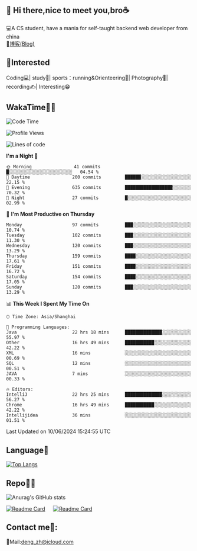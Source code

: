 👋 Hi there,nice to meet you,bro☕
---
💻A CS student, have a mania for self-taught backend web developer from china   
📌[博客(Blog)](https://github.com/HealUP/MyBlog)

 <!-- waka-box start -->
 <!-- waka-box end -->
 
🧲**Interested**
--
Coding💻| study📖| sports：running&Orienteering🏃‍| Photography📸| recording✍️| Interesting😁

WakaTime👨‍💻
---
<!--START_SECTION:waka-->
![Code Time](http://img.shields.io/badge/Code%20Time-1%2C267%20hrs%2029%20mins-blue)

![Profile Views](http://img.shields.io/badge/Profile%20Views-0-blue)

![Lines of code](https://img.shields.io/badge/From%20Hello%20World%20I%27ve%20Written-205.0%20thousand%20lines%20of%20code-blue)

**I'm a Night 🦉** 

```text
🌞 Morning                41 commits          █░░░░░░░░░░░░░░░░░░░░░░░░   04.54 % 
🌆 Daytime                200 commits         ██████░░░░░░░░░░░░░░░░░░░   22.15 % 
🌃 Evening                635 commits         ██████████████████░░░░░░░   70.32 % 
🌙 Night                  27 commits          █░░░░░░░░░░░░░░░░░░░░░░░░   02.99 % 
```
📅 **I'm Most Productive on Thursday** 

```text
Monday                   97 commits          ███░░░░░░░░░░░░░░░░░░░░░░   10.74 % 
Tuesday                  102 commits         ███░░░░░░░░░░░░░░░░░░░░░░   11.30 % 
Wednesday                120 commits         ███░░░░░░░░░░░░░░░░░░░░░░   13.29 % 
Thursday                 159 commits         ████░░░░░░░░░░░░░░░░░░░░░   17.61 % 
Friday                   151 commits         ████░░░░░░░░░░░░░░░░░░░░░   16.72 % 
Saturday                 154 commits         ████░░░░░░░░░░░░░░░░░░░░░   17.05 % 
Sunday                   120 commits         ███░░░░░░░░░░░░░░░░░░░░░░   13.29 % 
```


📊 **This Week I Spent My Time On** 

```text
🕑︎ Time Zone: Asia/Shanghai

💬 Programming Languages: 
Java                     22 hrs 18 mins      ██████████████░░░░░░░░░░░   55.97 % 
Other                    16 hrs 49 mins      ███████████░░░░░░░░░░░░░░   42.22 % 
XML                      16 mins             ░░░░░░░░░░░░░░░░░░░░░░░░░   00.69 % 
SQL                      12 mins             ░░░░░░░░░░░░░░░░░░░░░░░░░   00.51 % 
JAVA                     7 mins              ░░░░░░░░░░░░░░░░░░░░░░░░░   00.33 % 

🔥 Editors: 
IntelliJ                 22 hrs 25 mins      ██████████████░░░░░░░░░░░   56.27 % 
Chrome                   16 hrs 49 mins      ███████████░░░░░░░░░░░░░░   42.22 % 
Intellijidea             36 mins             ░░░░░░░░░░░░░░░░░░░░░░░░░   01.51 % 
```


 Last Updated on 10/06/2024 15:24:55 UTC
<!--END_SECTION:waka-->

Language🚀
---
[![Top Langs](https://github-readme-stats.vercel.app/api/top-langs/?username=HealUP&layout=compact&hide_border=true)](https://github.com/HealUP)

Repo🧑‍💻
---
![Anurag's GitHub stats](https://github-readme-stats.vercel.app/api?username=HealUP&count_private=true&show_icons=true&theme=gruvbox&hide_border=true) 

[![Readme Card](https://github-readme-stats.vercel.app/api/pin/?username=HealUP&repo=InternetEy&theme=transparent)](https://github.com/HealUP/InternetEy) &emsp;
[![Readme Card](https://github-readme-stats.vercel.app/api/pin/?username=HealUP&repo=CampusExperience&theme=transparent)](https://github.com/HealUP/CampusExperience)


Contact me📱:
---
📮Mail:deng_zh@icloud.com  
